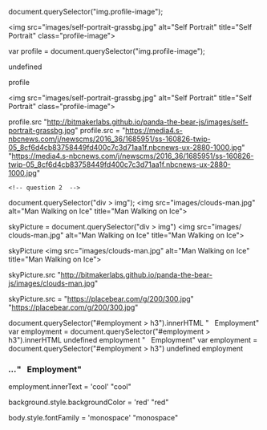 <!-- QUESTION 1  -->
document.querySelector("img.profile-image");

  <img src=​"images/​self-portrait-grassbg.jpg" alt=​"Self Portrait" title=​"Self Portrait" class=​"profile-image">​

var profile = document.querySelector("img.profile-image");

  undefined

profile

  <img src=​"images/​self-portrait-grassbg.jpg" alt=​"Self Portrait" title=​"Self Portrait" class=​"profile-image">​

profile.src
  "http://bitmakerlabs.github.io/panda-the-bear-js/images/self-portrait-grassbg.jpg"
profile.src =
  "https://media4.s-nbcnews.com/j/newscms/2016_36/1685951/ss-160826-twip-05_8cf6d4cb83758449fd400c7c3d71aa1f.nbcnews-ux-2880-1000.jpg"
    "https://media4.s-nbcnews.com/j/newscms/2016_36/1685951/ss-160826-twip-05_8cf6d4cb83758449fd400c7c3d71aa1f.nbcnews-ux-2880-1000.jpg"

    <!-- question 2  -->

document.querySelector("div > img");
      <img src=​"images/​clouds-man.jpg" alt=​"Man Walking on Ice" title=​"Man Walking on Ice">​

skyPicture = document.querySelector("div > img")
    <img src=​"images/​clouds-man.jpg" alt=​"Man Walking on Ice" title=​"Man Walking on Ice">​

skyPicture
  <img src=​"images/​clouds-man.jpg" alt=​"Man Walking on Ice" title=​"Man Walking on Ice">​

skyPicture.src
  "http://bitmakerlabs.github.io/panda-the-bear-js/images/clouds-man.jpg"

skyPicture.src = "https://placebear.com/g/200/300.jpg"
"https://placebear.com/g/200/300.jpg"

<!-- QUESTION 3  -->

document.querySelector("#employment > h3").innerHTML
"<i class="icon-suitcase"></i> &nbsp; Employment"
var employment = document.querySelector("#employment > h3").innerHTML
undefined
employment
"<i class="icon-suitcase"></i> &nbsp; Employment"
var employment = document.querySelector("#employment > h3")
undefined
employment
<h3 class=​"info-title">​<i class=​"icon-suitcase">​…​</i>​" &nbsp; Employment"</h3>​
employment.innerText = 'cool'
"cool"

<!-- QUESTION 4 -->

background.style.backgroundColor = 'red'
"red"

<!-- QUESTION 5 -->

<!-- QUESTION 6 -->

body.style.fontFamily = 'monospace'
"monospace"

<!-- QUESTION 7 -->
